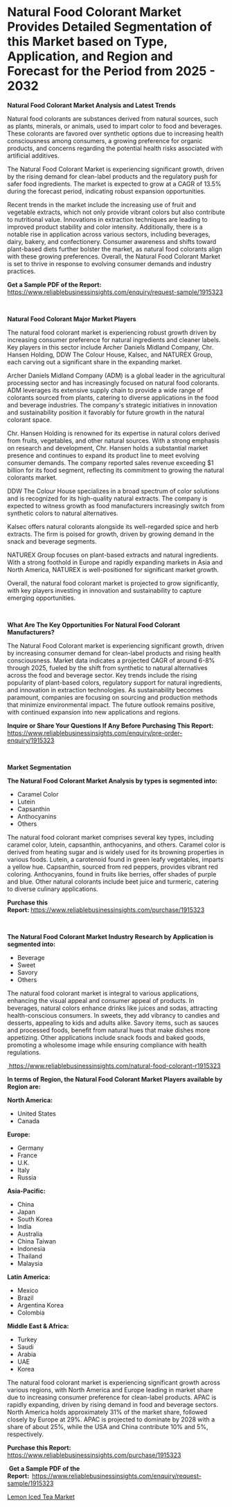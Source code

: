 <p><h1>Natural Food Colorant Market Provides Detailed Segmentation of this Market based on Type, Application, and Region and Forecast for the Period from 2025 - 2032</h1></p><p><strong>Natural Food Colorant Market Analysis and Latest Trends</strong></p>
<p><p>Natural food colorants are substances derived from natural sources, such as plants, minerals, or animals, used to impart color to food and beverages. These colorants are favored over synthetic options due to increasing health consciousness among consumers, a growing preference for organic products, and concerns regarding the potential health risks associated with artificial additives.</p><p>The Natural Food Colorant Market is experiencing significant growth, driven by the rising demand for clean-label products and the regulatory push for safer food ingredients. The market is expected to grow at a CAGR of 13.5% during the forecast period, indicating robust expansion opportunities. </p><p>Recent trends in the market include the increasing use of fruit and vegetable extracts, which not only provide vibrant colors but also contribute to nutritional value. Innovations in extraction techniques are leading to improved product stability and color intensity. Additionally, there is a notable rise in application across various sectors, including beverages, dairy, bakery, and confectionery. Consumer awareness and shifts toward plant-based diets further bolster the market, as natural food colorants align with these growing preferences. Overall, the Natural Food Colorant Market is set to thrive in response to evolving consumer demands and industry practices.</p></p>
<p><strong>Get a Sample PDF of the Report:&nbsp;</strong> <a href="https://www.reliablebusinessinsights.com/enquiry/request-sample/1915323?utm_campaign=1996&utm_medium=2&utm_source=Github&utm_content=ia&utm_term=14022025&utm_id=natural-food-colorant">https://www.reliablebusinessinsights.com/enquiry/request-sample/1915323</a></p>
<p>&nbsp;</p>
<p><strong>Natural Food Colorant Major Market Players</strong></p>
<p><p>The natural food colorant market is experiencing robust growth driven by increasing consumer preference for natural ingredients and cleaner labels. Key players in this sector include Archer Daniels Midland Company, Chr. Hansen Holding, DDW The Colour House, Kalsec, and NATUREX Group, each carving out a significant share in the expanding market.</p><p>Archer Daniels Midland Company (ADM) is a global leader in the agricultural processing sector and has increasingly focused on natural food colorants. ADM leverages its extensive supply chain to provide a wide range of colorants sourced from plants, catering to diverse applications in the food and beverage industries. The company's strategic initiatives in innovation and sustainability position it favorably for future growth in the natural colorant space.</p><p>Chr. Hansen Holding is renowned for its expertise in natural colors derived from fruits, vegetables, and other natural sources. With a strong emphasis on research and development, Chr. Hansen holds a substantial market presence and continues to expand its product line to meet evolving consumer demands. The company reported sales revenue exceeding $1 billion for its food segment, reflecting its commitment to growing the natural colorants market.</p><p>DDW The Colour House specializes in a broad spectrum of color solutions and is recognized for its high-quality natural extracts. The company is expected to witness growth as food manufacturers increasingly switch from synthetic colors to natural alternatives.</p><p>Kalsec offers natural colorants alongside its well-regarded spice and herb extracts. The firm is poised for growth, driven by growing demand in the snack and beverage segments.</p><p>NATUREX Group focuses on plant-based extracts and natural ingredients. With a strong foothold in Europe and rapidly expanding markets in Asia and North America, NATUREX is well-positioned for significant market growth.</p><p>Overall, the natural food colorant market is projected to grow significantly, with key players investing in innovation and sustainability to capture emerging opportunities.</p></p>
<p>&nbsp;</p>
<p><strong>What Are The Key Opportunities For Natural Food Colorant Manufacturers?</strong></p>
<p><p>The Natural Food Colorant market is experiencing significant growth, driven by increasing consumer demand for clean-label products and rising health consciousness. Market data indicates a projected CAGR of around 6-8% through 2025, fueled by the shift from synthetic to natural alternatives across the food and beverage sector. Key trends include the rising popularity of plant-based colors, regulatory support for natural ingredients, and innovation in extraction technologies. As sustainability becomes paramount, companies are focusing on sourcing and production methods that minimize environmental impact. The future outlook remains positive, with continued expansion into new applications and regions.</p></p>
<p><strong>Inquire or Share Your Questions If Any Before Purchasing This Report:</strong> <a href="https://www.reliablebusinessinsights.com/enquiry/pre-order-enquiry/1915323?utm_campaign=1996&utm_medium=2&utm_source=Github&utm_content=ia&utm_term=14022025&utm_id=natural-food-colorant">https://www.reliablebusinessinsights.com/enquiry/pre-order-enquiry/1915323</a></p>
<p>&nbsp;</p>
<p><strong>Market Segmentation</strong></p>
<p><strong>The Natural Food Colorant Market Analysis by types is segmented into:</strong></p>
<p><ul><li>Caramel Color</li><li>Lutein</li><li>Capsanthin</li><li>Anthocyanins</li><li>Others</li></ul></p>
<p><p>The natural food colorant market comprises several key types, including caramel color, lutein, capsanthin, anthocyanins, and others. Caramel color is derived from heating sugar and is widely used for its browning properties in various foods. Lutein, a carotenoid found in green leafy vegetables, imparts a yellow hue. Capsanthin, sourced from red peppers, provides vibrant red coloring. Anthocyanins, found in fruits like berries, offer shades of purple and blue. Other natural colorants include beet juice and turmeric, catering to diverse culinary applications.</p></p>
<p><strong>Purchase this Report:&nbsp;</strong><a href="https://www.reliablebusinessinsights.com/purchase/1915323?utm_campaign=1996&utm_medium=2&utm_source=Github&utm_content=ia&utm_term=14022025&utm_id=natural-food-colorant">https://www.reliablebusinessinsights.com/purchase/1915323</a></p>
<p>&nbsp;</p>
<p><strong>The Natural Food Colorant Market Industry Research by Application is segmented into:</strong></p>
<p><ul><li>Beverage</li><li>Sweet</li><li>Savory</li><li>Others</li></ul></p>
<p><p>The natural food colorant market is integral to various applications, enhancing the visual appeal and consumer appeal of products. In beverages, natural colors enhance drinks like juices and sodas, attracting health-conscious consumers. In sweets, they add vibrancy to candies and desserts, appealing to kids and adults alike. Savory items, such as sauces and processed foods, benefit from natural hues that make dishes more appetizing. Other applications include snack foods and baked goods, promoting a wholesome image while ensuring compliance with health regulations.</p></p>
<p><a href="https://www.reliablebusinessinsights.com/natural-food-colorant-r1915323?utm_campaign=1996&utm_medium=2&utm_source=Github&utm_content=ia&utm_term=14022025&utm_id=natural-food-colorant">&nbsp;https://www.reliablebusinessinsights.com/natural-food-colorant-r1915323</a></p>
<p><strong>In terms of Region, the Natural Food Colorant Market Players available by Region are:</strong></p>
<p>
    <p> <strong> North America: </strong>
        <ul>
            <li>United States</li>
            <li>Canada</li>
        </ul>
        </p> 
    <p> <strong> Europe: </strong>
        <ul>
            <li>Germany</li>
            <li>France</li>
            <li>U.K.</li>
            <li>Italy</li>
            <li>Russia</li>
        </ul>
        </p> 
    <p> <strong> Asia-Pacific: </strong>
        <ul>
            <li>China</li>
            <li>Japan</li>
            <li>South Korea</li>
            <li>India</li>
            <li>Australia</li>
            <li>China Taiwan</li>
            <li>Indonesia</li>
            <li>Thailand</li>
            <li>Malaysia</li>
        </ul>
        </p> 
    <p> <strong> Latin America: </strong>
        <ul>
            <li>Mexico</li>
            <li>Brazil</li>
            <li>Argentina Korea</li>
            <li>Colombia</li>
        </ul>
        </p> 
    <p> <strong> Middle East & Africa: </strong>
        <ul>
            <li>Turkey</li>
            <li>Saudi</li>
            <li>Arabia</li>
            <li>UAE</li>
            <li>Korea</li>
        </ul>
    </p>
    </p>
<p><p>The natural food colorant market is experiencing significant growth across various regions, with North America and Europe leading in market share due to increasing consumer preference for clean-label products. APAC is rapidly expanding, driven by rising demand in food and beverage sectors. North America holds approximately 31% of the market share, followed closely by Europe at 29%. APAC is projected to dominate by 2028 with a share of about 25%, while the USA and China contribute 10% and 5%, respectively.</p></p>
<p><strong>Purchase this Report: </strong><a href="https://www.reliablebusinessinsights.com/purchase/1915323?utm_campaign=1996&utm_medium=2&utm_source=Github&utm_content=ia&utm_term=14022025&utm_id=natural-food-colorant">https://www.reliablebusinessinsights.com/purchase/1915323</a></p>
<p>&nbsp;<strong>Get a Sample PDF of the Report:&nbsp;&nbsp;</strong><a href="https://www.reliablebusinessinsights.com/enquiry/request-sample/1915323?utm_campaign=1996&utm_medium=2&utm_source=Github&utm_content=ia&utm_term=14022025&utm_id=natural-food-colorant">https://www.reliablebusinessinsights.com/enquiry/request-sample/1915323</a></p>
<p><strong></strong></p>
<p><p><a href="https://github.com/OlenFleming68/Market-Research-Report-List-1/blob/main/lemon-iced-tea-market.md?utm_campaign=1996&utm_medium=2&utm_source=Github&utm_content=ia&utm_term=14022025&utm_id=natural-food-colorant">Lemon Iced Tea Market</a></p></p>